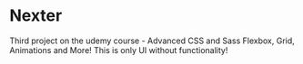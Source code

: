# Nexter
Third project on the udemy course - Advanced CSS and Sass Flexbox, Grid, Animations and More! This is only UI without functionality!
